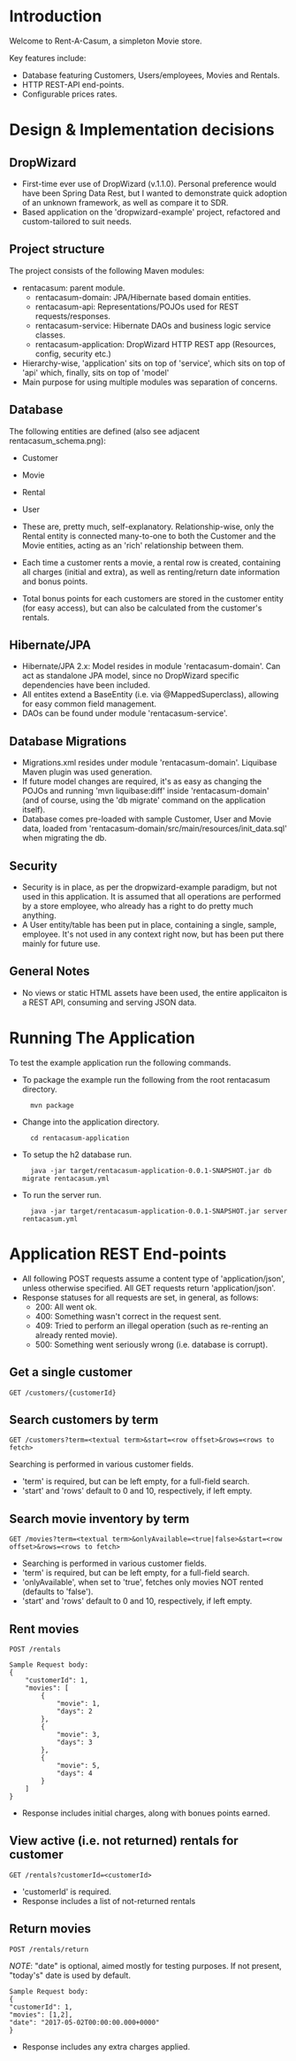 # Introduction

Welcome to Rent-A-Casum, a simpleton Movie store.

Key features include:

* Database featuring Customers, Users/employees, Movies and Rentals.
* HTTP REST-API end-points.
*  Configurable prices rates. 

# Design & Implementation decisions

## DropWizard
* First-time ever use of DropWizard (v.1.1.0). Personal preference would have been Spring Data Rest, but I wanted to demonstrate quick adoption of an unknown framework, as well as compare it to SDR.  
* Based application on the 'dropwizard-example' project, refactored and custom-tailored to suit needs.

## Project structure

The project consists of the following Maven modules:

* rentacasum: parent module.  
    * rentacasum-domain: JPA/Hibernate based domain entities.
    * rentacasum-api: Representations/POJOs used for REST requests/responses.
    * rentacasum-service: Hibernate DAOs and business logic service classes.
    * rentacasum-application: DropWizard HTTP REST app (Resources, config, security etc.)
 *  Hierarchy-wise, 'application' sits on top of 'service', which sits on top of 'api' which, finally, sits on top of 'model'
 * Main purpose for using multiple modules was separation of concerns.

## Database

The following entities are defined (also see adjacent rentacasum_schema.png):

* Customer
* Movie
* Rental
* User

* These  are, pretty much, self-explanatory. Relationship-wise, only the Rental entity is connected many-to-one to both the Customer and the Movie entities, acting as an 'rich' relationship between them.
* Each time a customer rents a movie, a rental row is created, containing all charges (initial and extra), as well as renting/return date information and bonus points.
* Total bonus points for each customers are stored in the customer entity (for easy access), but can also be calculated from the customer's rentals.

## Hibernate/JPA

* Hibernate/JPA 2.x: Model resides in module 'rentacasum-domain'. Can act as standalone JPA model, since no DropWizard specific dependencies have been included.
* All entites extend a BaseEntity (i.e. via @MappedSuperclass), allowing for easy common field management.
* DAOs can be found under module 'rentacasum-service'.

## Database Migrations

* Migrations.xml resides under module 'rentacasum-domain'. Liquibase Maven plugin was used generation.
* If future model changes are required, it's as easy as changing the POJOs and running 'mvn liquibase:diff' inside 'rentacasum-domain' (and of course, using the 'db migrate' command on the application itself).
* Database comes pre-loaded with sample Customer, User and Movie data, loaded from 'rentacasum-domain/src/main/resources/init_data.sql' when migrating the db. 
 
## Security

* Security is in place, as per the dropwizard-example paradigm, but not used in this application. It is assumed that all operations are performed by a store employee, who already has a right to do pretty much anything.
* A User entity/table has been put in place, containing a single, sample, employee. It's not used in any context right now, but has been put there mainly for future use.

## General Notes
* No views or static HTML assets have been used, the entire applicaiton is a REST API, consuming and serving JSON data.

# Running The Application

To test the example application run the following commands.

* To package the example run the following from the root rentacasum directory.

		mvn package
        
* Change into the application directory.

		cd rentacasum-application

* To setup the h2 database run.

		java -jar target/rentacasum-application-0.0.1-SNAPSHOT.jar db migrate rentacasum.yml

* To run the server run.

		java -jar target/rentacasum-application-0.0.1-SNAPSHOT.jar server rentacasum.yml

# Application REST End-points

* All following POST requests assume a content type of 'application/json', unless otherwise specified. All GET requests return 'application/json'.
* Response statuses for all requests are set, in general, as follows:  
    * 200: All went ok.
    * 400: Something wasn't correct in the request  sent.
    * 409: Tried to perform an illegal operation (such as re-renting an already rented movie).
    * 500: Something went seriously wrong (i.e. database is corrupt).
	 

##  Get a single customer

	GET /customers/{customerId}
	
## Search customers by term

	GET /customers?term=<textual term>&start=<row offset>&rows=<rows to fetch>
	
Searching is performed in various customer fields.
* 'term' is required, but can be left empty, for a full-field search.
* 'start' and 'rows' default to 0 and 10, respectively, if left empty.
	
## Search movie inventory by term

	GET /movies?term=<textual term>&onlyAvailable=<true|false>&start=<row offset>&rows=<rows to fetch>

* Searching is performed in various customer fields.
* 'term' is required, but can be left empty, for a full-field search.
* 'onlyAvailable', when set to 'true', fetches only movies NOT rented (defaults to 'false').
* 'start' and 'rows' default to 0 and 10, respectively, if left empty.

## Rent movies 

	POST /rentals

	Sample Request body:
	{
	    "customerId": 1,
	    "movies": [
	        {
	            "movie": 1,
	            "days": 2
	        },
	        {
	            "movie": 3,
	            "days": 3
	        },
	        {
	            "movie": 5,
	            "days": 4
	        }
	    ]
	}
	
* Response includes initial charges, along with bonues points earned.
	
## View active (i.e. not returned) rentals for customer
	
	GET /rentals?customerId=<customerId>

* 'customerId' is required.
* Response includes a  list of not-returned rentals	
	
## Return movies

	POST /rentals/return
	
*NOTE*: "date" is optional, aimed mostly for testing purposes.
	If not present, "today's" date is used by default.

	Sample Request body:
	{
    "customerId": 1,
    "movies": [1,2],
    "date": "2017-05-02T00:00:00.000+0000"
	}

* Response includes any extra charges applied.